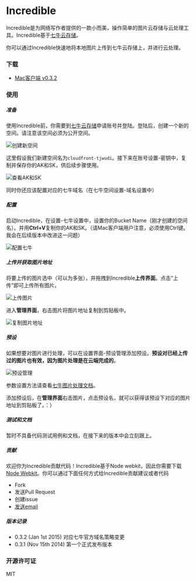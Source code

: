 # Incredible

Incredible是为网络写作者提供的一款小而美，操作简单的图片云存储与云处理工具。Incredible基于[七牛云存储](http://qiniu.com)。

你可以通过Incredible快速地将本地图片上传到七牛云存储上，并进行云处理。





### 下载
- [Mac客户端 v0.3.2](http://ftp.leapoahead.com/download/incredible/incredible.0.3.2.mac.zip)


### 使用
##### 准备
使用Incredible前，你需要到[七牛云存储](http://qiniu.com)申请账号并登陆。登陆后，创建一个新的空间。请注意该空间必须为公开空间。

![创建新空间](http://cloudfront-tjwudi.qiniudn.com/5d4faf71cfe1021e75ca7636b4a99c69c6819d1e-b0df9d6fac6a47f4370e2b37ddec70f5e5cbc10c.png?imageView2/2/h/500/w/0/q/50)

这里假设我们新建空间名为`cloudfront-tjwudi`。接下来在账号设置-密钥中，复制并保存你的AK和SK，供后续步骤使用。

![查看AK和SK](http://cloudfront-tjwudi.qiniudn.com/7e64556fcd1c8103a96a92b5a5051a40d352bfae-e03218877fe38b2b5769d8c34290db64af72a1f6.png?imageView2/2/h/500/w/0/q/50)

同时你还应该配置对应的七牛域名（在七牛空间设置-域名设置中）


##### 配置
启动Incredible，在设置-七牛设置中，设置你的Bucket Name（刚才创建的空间名）。并用**Ctrl+V**复制你的AK和SK。（请Mac客户端用户注意，必须使用Ctrl键。我会在后续版本中改进这一问题）

![配置七牛](http://7qn8cx.com1.z0.glb.clouddn.com/be5d98b09ae291a0916ffe8ce32a72efc8073333-0e085936b2ea779e4755d6a2ed540bb5ac2554b2.png?imageView2/2/h/0/w/0/q/40)

##### 上传并获取图片地址
将要上传的图片选中（可以为多张），并拖拽到Incredible**上传界面**。点击“上传”即可上传所有图片。

![上传图片](http://cloudfront-tjwudi.qiniudn.com/fc708eb5c8dddd3eb12a8ac21cb26054241990f9-5c20dcbcfbab07ab6c2df7e27444d5ac2afca569.png?imageView2/2/h/500/w/0/q/50)

进入**管理界面**，右击图片将图片地址复制到剪贴板中。

![复制图片地址](http://cloudfront-tjwudi.qiniudn.com/dfd7c88f9cc9e7f3096b50f01f0b56847dca8517-278cadb5c5a600fd354bbb4a32acf34407bf98f0.png?imageView2/2/h/500/w/0/q/50)

##### 预设
如果想要对图片进行处理，可以在设置界面-预设管理添加预设。**预设对已经上传过的图片也有效，因为图片处理是在云端完成的**。

![预设管理](http://cloudfront-tjwudi.qiniudn.com/ad8abb6b39fcf48d95e7c1941a760b4f98061cc6-bd473197c461193ea9b6d317f4c236910d065887.png?imageView2/2/h/500/w/0/q/50)

参数设置方法请查看[七牛图片处理文档](http://developer.qiniu.com/docs/v6/api/reference/fop/image/imageview2.html)。

添加预设后，在**管理界面**右击图片，点击预设名，就可以获得该预设下对应的图片地址到剪贴板了。：）



##### 测试和文档
暂时不具备代码测试用例和文档，在接下来的版本中会立刻跟上。




##### 贡献
欢迎你为Incredible贡献代码！Incredible基于Node webkit，因此你需要下载[Node Webkit](https://github.com/rogerwang/node-webkit)。你可以通过下面任何方式给Incredible贡献建议或者代码

- Fork
- 发送Pull Request
- 创建issue
- [发送email](mailto:webmaster@leapoahead.com)



##### 版本记录

- 0.3.2 (Jan 1st 2015) 对应七牛官方域名策略变更
- 0.3.1 (Nov 15th 2014) 第一个正式发布版本



### 开源许可证
MIT